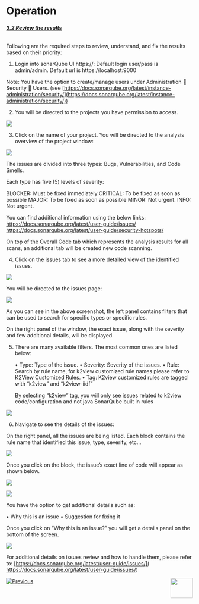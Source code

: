 # Operation



###### **<u>3.2 Review the results</u>**

Following are the required steps to review, understand, and fix the results based on their priority:

1.	Login into sonarQube UI https://<sonar server ip>:<sonar server port>
Default login user/pass is admin/admin.
Default url is https://localhost:9000

Note: You have the option to create/manage users under Administration  Security  Users. (see [https://docs.sonarqube.org/latest/instance-administration/security/](https://docs.sonarqube.org/latest/instance-administration/security/))

2.	You will be directed to the projects you have permission to access.

![](articles/COE/SonarQube/images/03_projects.png)

3. Click on the name of your project. You will be directed to the analysis overview of the project window:

![](articles/COE/SonarQube/images/04_analysis_overview.png)

The issues are divided into three types: Bugs, Vulnerabilities, and Code Smells.

Each type has five (5) levels of severity:

BLOCKER:	Must be fixed immediately
CRITICAL:	To be fixed as soon as possible
MAJOR:	To be fixed as soon as possible
MINOR:	Not urgent.
INFO:		Not urgent.

You can find additional information using the below links:
https://docs.sonarqube.org/latest/user-guide/issues/
https://docs.sonarqube.org/latest/user-guide/security-hotspots/

On top of the Overall Code tab which represents the analysis results for all scans, an additional tab will be created new code scanning.



4.	Click on the issues tab to see a more detailed view of the identified issues.

![](articles/COE/SonarQube/images/05_issues.png)

You will be directed to the issues page:

![](articles/COE/SonarQube/images/06_issues_page.png)

As you can see in the above screenshot, the left panel contains filters that can be used to search for specific types or specific rules.

On the right panel of the window, the exact issue, along with the severity and few additional details, will be displayed.

5. There are many available filters. The most common ones are listed below:

   •	Type: Type of the issue.
   •	Severity: Severity of the issues.
   •	Rule: Search by rule name, for k2view customized rule names please refer to  K2View Customized Rules.
   •	Tag:	K2view customized rules are tagged with “k2view” and “k2view-iidf”

   By selecting “k2view” tag, you will only see issues related to k2view code/configuration and not java SonarQube built in rules 

![](articles/COE/SonarQube/images/07_tag.png)



6.	Navigate to see the details of the issues:

On the right panel, all the issues are being listed. Each block contains the rule name that identified this issue, type, severity, etc… 



![](articles/COE/SonarQube/images/08_issue_details.png)



Once you click on the block, the issue’s exact line of code will appear as shown below.

![](articles/COE/SonarQube/images/10_issue_line.png)

![](articles/COE/SonarQube/images/11_issue_code.png)



You have the option to get additional details such as:

•	Why this is an issue
•	Suggestion for fixing it

Once you click on “Why this is an issue?” you will get a details panel on the bottom of the screen.



![](articles/COE/SonarQube/images/12_why_issue.png)



For additional details on issues review and how to handle them, please refer to: [https://docs.sonarqube.org/latest/user-guide/issues/]( https://docs.sonarqube.org/latest/user-guide/issues/)





[![Previous](/articles/images/Previous.png)](/articles/COE/SonarQube/03_Operation/01_Review.md)[<img align="right" width="60" height="54" src="/articles/images/Next.png">](/articles/COE/SonarQube/04_Operation/01_Customized_Rules.md)

